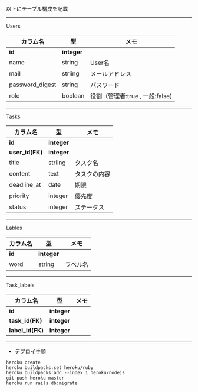 以下にテーブル構成を記載

---

Users

|カラム名  |型  | メモ
|---|---|---|
|**id**	| **integer** | 
|name	| string | User名
|mail	| striing | メールアドレス
|password_digest	| string | パスワード
|role	| boolean | 役割（管理者:true , 一般:false)

---

Tasks

|カラム名  |型  |メモ |
|---|---|---|
|**id**	| **integer** | 
|**user_id(FK)**	| **integer** | 
|title	| striing | タスク名
|content	| text | タスクの内容
|deadline_at	| date | 期限
|priority	| integer | 優先度
|status	| integer | ステータス

---

Lables

|カラム名  |型  |メモ |
|---|---|---|
|**id**	| **integer**
|word	| string | ラベル名

---

Task_labels

|カラム名  |型  |メモ |
|---|---|---|
|**id**	| **integer**
|**task_id(FK)**	| **integer**
|**label_id(FK)**	| **integer**

---

* デプロイ手順

```
heroku create
heroku buildpacks:set heroku/ruby
heroku buildpacks:add --index 1 heroku/nodejs
git push heroku master
heroku run rails db:migrate
```